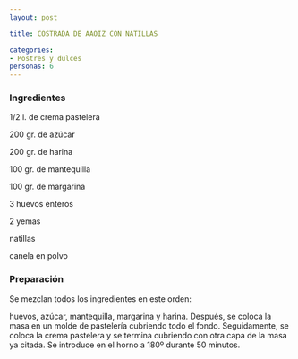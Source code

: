 ```yaml
---
layout: post

title: COSTRADA DE AAOIZ CON NATILLAS

categories:
- Postres y dulces
personas: 6 
---
```


<h3>Ingredientes</h3>
1/2 l. de crema pastelera

200 gr. de azúcar

200 gr. de harina

100 gr. de mantequilla

100 gr. de margarina

3 huevos enteros

2 yemas

natillas

canela en polvo

<h3>Preparación</h3>
Se mezclan todos los ingredientes en este orden:

huevos, azúcar, mantequilla, margarina y harina. Después, se coloca la masa en un molde de pastelería cubriendo todo el fondo. Seguidamente, se coloca la crema pastelera y se termina cubriendo con otra capa de la masa ya citada. Se introduce en el horno a 180º durante 50 minutos.